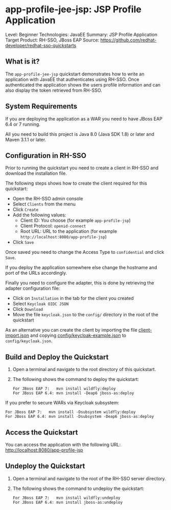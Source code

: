 app-profile-jee-jsp: JSP Profile Application
================================================

Level: Beginner
Technologies: JavaEE
Summary: JSP Profile Application
Target Product: RH-SSO, JBoss EAP
Source: <https://github.com/redhat-developer/redhat-sso-quickstarts>


What is it?
-----------

The `app-profile-jee-jsp` quickstart demonstrates how to write an application with JavaEE that
authenticates using RH-SSO. Once authenticated the application shows the users profile information and can also
display the token retrieved from RH-SSO.


System Requirements
------------

If you are deploying the application as a WAR you need to have JBoss EAP 6.4 or 7 running.

All you need to build this project is Java 8.0 (Java SDK 1.8) or later and Maven 3.1.1 or later.


Configuration in RH-SSO
-----------------------

Prior to running the quickstart you need to create a client in RH-SSO and download the installation file.

The following steps shows how to create the client required for this quickstart:

* Open the RH-SSO admin console
* Select `Clients` from the menu
* Click `Create`
* Add the following values:
  * Client ID: You choose (for example `app-profile-jsp`)
  * Client Protocol: `openid-connect`
  * Root URL: URL to the application (for example `http://localhost:8080/app-profile-jsp`)
* Click `Save`

Once saved you need to change the Access Type to `confidential` and click `Save`.

If you deploy the application somewhere else change the hostname and port of the URLs accordingly.

Finally you need to configure the adapter, this is done by retrieving the adapter configuration file:

* Click on `Installation` in the tab for the client you created
* Select `Keycloak OIDC JSON`
* Click `Download`
* Move the file `keycloak.json` to the `config/` directory in the root of the quickstart

As an alternative you can create the client by importing the file [client-import.json](config/client-import.json) and
copying [config/keycloak-example.json](config/keycloak-example.json) to `config/keycloak.json`.


Build and Deploy the Quickstart
--------------------------------

1. Open a terminal and navigate to the root directory of this quickstart.

2. The following shows the command to deploy the quickstart:

   ````
   For JBoss EAP 7:   mvn install wildfly:deploy
   For JBoss EAP 6.4: mvn install -Deap6 jboss-as:deploy
   ````

If you prefer to secure WARs via Keycloak subsystem:

   ````
   For JBoss EAP 7:   mvn install -Dsubsystem wildfly:deploy
   For JBoss EAP 6.4: mvn install -Dsubsystem -Deap6 jboss-as:deploy
   ````

Access the Quickstart
----------------------

You can access the application with the following URL: <http://localhost:8080/app-profile-jsp>


Undeploy the Quickstart
--------------------

1. Open a terminal and navigate to the root of the RH-SSO server directory.

2. The following shows the command to undeploy the quickstart:

   ````
   For JBoss EAP 7:   mvn install wildfly:undeploy
   For JBoss EAP 6.4: mvn install jboss-as:undeploy
   ````
